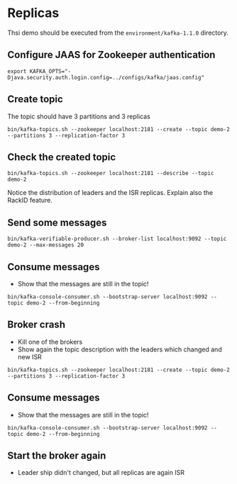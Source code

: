 # Replicas

Thsi demo should be executed from the `environment/kafka-1.1.0` directory.

## Configure JAAS for Zookeeper authentication

```
export KAFKA_OPTS="-Djava.security.auth.login.config=../configs/kafka/jaas.config"
```

## Create topic

The topic should have 3 partitions and 3 replicas

```
bin/kafka-topics.sh --zookeeper localhost:2181 --create --topic demo-2 --partitions 3 --replication-factor 3
```

## Check the created topic

```
bin/kafka-topics.sh --zookeeper localhost:2181 --describe --topic demo-2
```

Notice the distribution of leaders and the ISR replicas. Explain also the RackID feature.

## Send some messages

```
bin/kafka-verifiable-producer.sh --broker-list localhost:9092 --topic demo-2 --max-messages 20
```

## Consume messages

* Show that the messages are still in the topic!

```
bin/kafka-console-consumer.sh --bootstrap-server localhost:9092 --topic demo-2 --from-beginning
```

## Broker crash

* Kill one of the brokers
* Show again the topic description with the leaders which changed and new ISR

```
bin/kafka-topics.sh --zookeeper localhost:2181 --create --topic demo-2 --partitions 3 --replication-factor 3
```

## Consume messages

* Show that the messages are still in the topic!

```
bin/kafka-console-consumer.sh --bootstrap-server localhost:9092 --topic demo-2 --from-beginning
```

## Start the broker again

* Leader ship didn't changed, but all replicas are again ISR